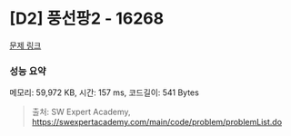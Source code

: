 # [D2] 풍선팡2 - 16268 

[문제 링크](https://swexpertacademy.com/main/code/problem/problemDetail.do?contestProbId=AYYlGU56XOkDFARc) 

### 성능 요약

메모리: 59,972 KB, 시간: 157 ms, 코드길이: 541 Bytes



> 출처: SW Expert Academy, https://swexpertacademy.com/main/code/problem/problemList.do